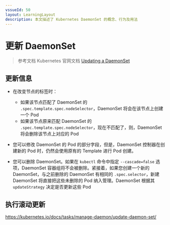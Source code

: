 ```yaml
---
vssueId: 50
layout: LearningLayout
description: 本文描述了 Kubernetes DaemonSet 的概念、行为及用法
---
```


# 更新 DaemonSet

> 参考文档 Kubernetes 官网文档 [Updating a DaemonSet](https://kubernetes.io/docs/concepts/workloads/controllers/daemonset/#updating-a-daemonset)

## 更新信息

* 在改变节点的标签时：
  * 如果该节点匹配了 DaemonSet 的 `.spec.template.spec.nodeSelector`，DaemonSet 将会在该节点上创建一个 Pod
  * 如果该节点原来匹配 DaemonSet 的 `.spec.template.spec.nodeSelector`，现在不匹配了，则，DaemonSet 将会删除该节点上对应的 Pod

* 您可以修改 DaemonSet 的 Pod 的部分字段，但是，DaemonSet 控制器在创建新的 Pod 时，仍然会使用原有的 Template 进行 Pod 创建。

* 您可以删除 DaemonSet。如果在 `kubectl` 命令中指定 `--cascade=false` 选项，DaemonSet 容器组将不会被删除。紧接着，如果您创建一个新的 DaemonSet，与之前删除的 DaemonSet 有相同的 `.spec.selector`，新建 DaemonSet 将直接把这些未删除的 Pod 纳入管理。DaemonSet 根据其 `updateStrategy` 决定是否更新这些 Pod

## 执行滚动更新


https://kubernetes.io/docs/tasks/manage-daemon/update-daemon-set/
